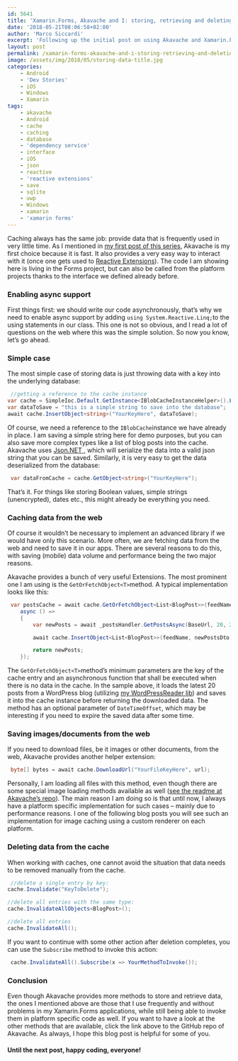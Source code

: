 ```yaml
---
id: 5641
title: 'Xamarin.Forms, Akavache and I: storing, retrieving and deleting data'
date: '2018-05-21T08:06:58+02:00'
author: 'Marco Siccardi'
excerpt: 'Following up the initial post on using Akavache and Xamarin.Forms together, I will show you some typical methods for storing, retrieving and deleting data from the cache instance we implemented in the first post of this series.'
layout: post
permalink: /xamarin-forms-akavache-and-i-storing-retrieving-and-deleting-data/
image: /assets/img/2018/05/storing-data-title.jpg
categories:
    - Android
    - 'Dev Stories'
    - iOS
    - Windows
    - Xamarin
tags:
    - akavache
    - Android
    - cache
    - caching
    - database
    - 'dependency service'
    - interface
    - iOS
    - json
    - reactive
    - 'reactive extensions'
    - save
    - sqlite
    - uwp
    - Windows
    - xamarin
    - 'xamarin forms'
---
```


Caching always has the same job: provide data that is frequently used in very little time. As I mentioned in [my first post of this series](https://msicc.net/xamarin-forms-akavache-and-i-initial-setup-new-series/), Akavache is my first choice because it is fast. It also provides a very easy way to interact with it (once one gets used to [Reactive Extensions](http://introtorx.com/)). The code I am showing here is living in the Forms project, but can also be called from the platform projects thanks to the interface we defined already before.

### Enabling async support

First things first: we should write our code asynchronously, that’s why we need to enable async support by adding `using System.Reactive.Linq;`to the using statements in our class. This one is not so obvious, and I read a lot of questions on the web where this was the simple solution. So now you know, let’s go ahead.

### Simple case

The most simple case of storing data is just throwing data with a key into the underlying database:

``` csharp
 //getting a reference to the cache instance
var cache = SimpleIoc.Default.GetInstance<IBlobCacheInstanceHelper>().LocalMachineCache;
var dataToSave = "this is a simple string to save into the database";
await cache.InsertObject<string>("YourKeyHere", dataToSave);
```
 
Of course, we need a reference to the `IBlobCache`instance we have already in place. I am saving a simple string here for demo purposes, but you can also save more complex types like a list of blog posts into the cache. Akavache uses [Json.NET ,](https://www.newtonsoft.com/json) which will serialize the data into a valid json string that you can be saved. Similarly, it is very easy to get the data deserialized from the database:

``` csharp
 var dataFromCache = cache.GetObject<string>("YourKeyHere");
```
 
That’s it. For things like storing Boolean values, simple strings (unencrypted), dates etc., this might already be everything you need.

### Caching data from the web

Of course it wouldn’t be necessary to implement an advanced library if we would have only this scenario. More often, we are fetching data from the web and need to save it in our apps. There are several reasons to do this, with saving (mobile) data volume and performance being the two major reasons.

Akavache provides a bunch of very useful Extensions. The most prominent one I am using is the `GetOrFetchObject<T>`method. A typical implementation looks like this:

``` csharp
 var postsCache = await cache.GetOrFetchObject<List<BlogPost>>(feedName,
    async () =>
    {
        var newPosts = await _postsHandler.GetPostsAsync(BaseUrl, 20, 20, 1, feedName.ToCategoryId()).ConfigureAwait(false);

        await cache.InsertObject<List<BlogPost>>(feedName, newPostsDto);

        return newPosts;
    });
```
 
The `GetOrFetchObject<T>`method’s minimum parameters are the key of the cache entry and an asynchronous function that shall be executed when there is no data in the cache. In the sample above, it loads the latest 20 posts from a WordPress blog (utilizing [my WordPressReader lib](https://github.com/MSiccDev/WordPressReaderStd)) and saves it into the cache instance before returning the downloaded data. The method has an optional parameter of `DateTimeOffset`, which may be interesting if you need to expire the saved data after some time.

### Saving images/documents from the web

If you need to download files, be it images or other documents, from the web, Akavache provides another helper extension:

``` csharp
 byte[] bytes = await cache.DownloadUrl("YourFileKeyHere", url);
```
 
Personally, I am loading all files with this method, even though there are some special image loading methods available as well ([see the readme at Akavache’s repo](https://github.com/reactiveui/Akavache)). The main reason I am doing so is that until now, I always have a platform specific implementation for such cases – mainly due to performance reasons. I one of the following blog posts you will see such an implementation for image caching using a custom renderer on each platform.

### Deleting data from the cache

When working with caches, one cannot avoid the situation that data needs to be removed manually from the cache.

``` csharp
 //delete a single entry by key:
cache.Invalidate("KeyToDelete");

//delete all entries with the same type:
cache.InvalidateAllObjects<BlogPost>();

//delete all entries
cache.InvalidateAll();
```
 
If you want to continue with some other action after deletion completes, you can use the `Subscribe` method to invoke this action:

``` csharp
 cache.InvalidateAll().Subscribe(x => YourMethodToInvoke());
```
 
### Conclusion

Even though Akavache provides more methods to store and retrieve data, the ones I mentioned above are those that I use frequently and without problems in my Xamarin.Forms applications, while still being able to invoke them in platform specific code as well. If you want to have a look at the other methods that are available, click the link above to the GitHub repo of Akavache. As always, I hope this blog post is helpful for some of you.

#### Until the next post, happy coding, everyone!